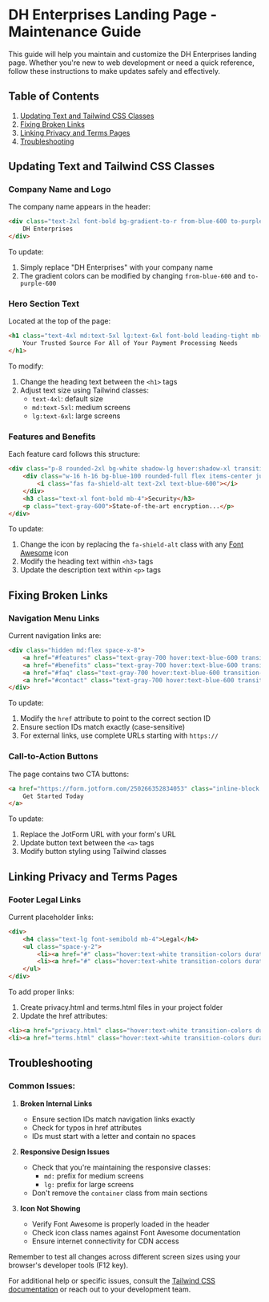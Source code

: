 # DH Enterprises Landing Page - Maintenance Guide

This guide will help you maintain and customize the DH Enterprises landing page. Whether you're new to web development or need a quick reference, follow these instructions to make updates safely and effectively.

## Table of Contents
1. [Updating Text and Tailwind CSS Classes](#updating-text-and-tailwind-css-classes)
2. [Fixing Broken Links](#fixing-broken-links)
3. [Linking Privacy and Terms Pages](#linking-privacy-and-terms-pages)
4. [Troubleshooting](#troubleshooting)

## Updating Text and Tailwind CSS Classes

### Company Name and Logo
The company name appears in the header:
```html
<div class="text-2xl font-bold bg-gradient-to-r from-blue-600 to-purple-600 bg-clip-text text-transparent">
    DH Enterprises
</div>
```
To update:
1. Simply replace "DH Enterprises" with your company name
2. The gradient colors can be modified by changing `from-blue-600` and `to-purple-600`

### Hero Section Text
Located at the top of the page:
```html
<h1 class="text-4xl md:text-5xl lg:text-6xl font-bold leading-tight mb-8 bg-gradient-to-r from-blue-600 to-purple-600 bg-clip-text text-transparent">
    Your Trusted Source For All of Your Payment Processing Needs
</h1>
```
To modify:
1. Change the heading text between the `<h1>` tags
2. Adjust text size using Tailwind classes:
   - `text-4xl`: default size
   - `md:text-5xl`: medium screens
   - `lg:text-6xl`: large screens

### Features and Benefits
Each feature card follows this structure:
```html
<div class="p-8 rounded-2xl bg-white shadow-lg hover:shadow-xl transition-all duration-300 transform hover:scale-105">
    <div class="w-16 h-16 bg-blue-100 rounded-full flex items-center justify-center mb-6">
        <i class="fas fa-shield-alt text-2xl text-blue-600"></i>
    </div>
    <h3 class="text-xl font-bold mb-4">Security</h3>
    <p class="text-gray-600">State-of-the-art encryption...</p>
</div>
```
To update:
1. Change the icon by replacing the `fa-shield-alt` class with any [Font Awesome](https://fontawesome.com/icons) icon
2. Modify the heading text within `<h3>` tags
3. Update the description text within `<p>` tags

## Fixing Broken Links

### Navigation Menu Links
Current navigation links are:
```html
<div class="hidden md:flex space-x-8">
    <a href="#features" class="text-gray-700 hover:text-blue-600 transition-colors duration-300">Features</a>
    <a href="#benefits" class="text-gray-700 hover:text-blue-600 transition-colors duration-300">Benefits</a>
    <a href="#faq" class="text-gray-700 hover:text-blue-600 transition-colors duration-300">FAQ</a>
    <a href="#contact" class="text-gray-700 hover:text-blue-600 transition-colors duration-300">Contact</a>
</div>
```
To update:
1. Modify the `href` attribute to point to the correct section ID
2. Ensure section IDs match exactly (case-sensitive)
3. For external links, use complete URLs starting with `https://`

### Call-to-Action Buttons
The page contains two CTA buttons:
```html
<a href="https://form.jotform.com/250266352834053" class="inline-block px-8 py-4 text-lg font-semibold text-white bg-blue-600 rounded-full hover:bg-blue-700">
    Get Started Today
</a>
```
To update:
1. Replace the JotForm URL with your form's URL
2. Update button text between the `<a>` tags
3. Modify button styling using Tailwind classes

## Linking Privacy and Terms Pages

### Footer Legal Links
Current placeholder links:
```html
<div>
    <h4 class="text-lg font-semibold mb-4">Legal</h4>
    <ul class="space-y-2">
        <li><a href="#" class="hover:text-white transition-colors duration-300">Privacy Policy</a></li>
        <li><a href="#" class="hover:text-white transition-colors duration-300">Terms of Service</a></li>
    </ul>
</div>
```
To add proper links:
1. Create privacy.html and terms.html files in your project folder
2. Update the href attributes:
```html
<li><a href="privacy.html" class="hover:text-white transition-colors duration-300">Privacy Policy</a></li>
<li><a href="terms.html" class="hover:text-white transition-colors duration-300">Terms of Service</a></li>
```

## Troubleshooting

### Common Issues:

1. **Broken Internal Links**
   - Ensure section IDs match navigation links exactly
   - Check for typos in href attributes
   - IDs must start with a letter and contain no spaces

2. **Responsive Design Issues**
   - Check that you're maintaining the responsive classes:
     - `md:` prefix for medium screens
     - `lg:` prefix for large screens
   - Don't remove the `container` class from main sections

3. **Icon Not Showing**
   - Verify Font Awesome is properly loaded in the header
   - Check icon class names against Font Awesome documentation
   - Ensure internet connectivity for CDN access

Remember to test all changes across different screen sizes using your browser's developer tools (F12 key).

For additional help or specific issues, consult the [Tailwind CSS documentation](https://tailwindcss.com/docs) or reach out to your development team.